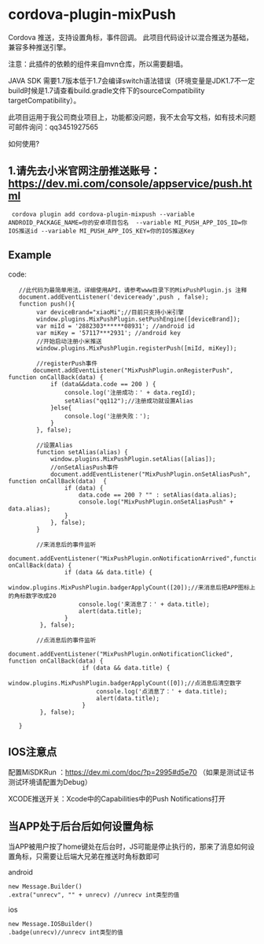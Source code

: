 # cordova-plugin-mixPush
Cordova 推送，支持设置角标，事件回调。
此项目代码设计以混合推送为基础，兼容多种推送引擎。

注意：此插件的依赖的组件来自mvn仓库，所以需要翻墙。

JAVA SDK 需要1.7版本低于1.7会编译switch语法错误（环境变量是JDK1.7不一定build时候是1.7请查看build.gradle文件下的sourceCompatibility targetCompatibility）。

此项目运用于我公司商业项目上，功能都没问题，我不太会写文档，如有技术问题可邮件询问：qq3451927565

如何使用?

1.请先去小米官网注册推送账号：https://dev.mi.com/console/appservice/push.html
-------------------

```npm
 cordova plugin add cordova-plugin-mixpush --variable ANDROID_PACKAGE_NAME=你的安卓项目包名  --variable MI_PUSH_APP_IOS_ID=你IOS推送id --variable MI_PUSH_APP_IOS_KEY=你的IOS推送Key
```
## Example
code:

       //此代码为最简单用法，详细使用API，请参考www目录下的MixPushPlugin.js 注释
       document.addEventListener('deviceready',push , false);
       function push(){
            var deviceBrand="xiaoMi";//目前只支持小米引擎
            window.plugins.MixPushPlugin.setPushEngine([deviceBrand]);
            var miId = '2882303******08931'; //android id
            var miKey = '57117***2931'; //android key
            //开始启动注册小米推送
            window.plugins.MixPushPlugin.registerPush([miId, miKey]);

            //registerPush事件
           document.addEventListener("MixPushPlugin.onRegisterPush", function onCallBack(data) {
                if (data&&data.code == 200 ) {
                    console.log('注册成功：' + data.regId);
                    setAlias("qq112");//注册成功就设置Alias
                }else{
                    console.log('注册失败：');
                }
            }, false);

            //设置Alias
            function setAlias(alias) {
                window.plugins.MixPushPlugin.setAlias([alias]);
                //onSetAliasPush事件
                document.addEventListener("MixPushPlugin.onSetAliasPush", function onCallBack(data)  {
                    if (data) {
                        data.code == 200 ? "" : setAlias(data.alias);
                        console.log("MixPushPlugin.onSetAliasPush" + data.alias);
                    }
                }, false);
            }

            //来消息后的事件监听
            document.addEventListener("MixPushPlugin.onNotificationArrived",function onCallBack(data) {
                    if (data && data.title) {
                        window.plugins.MixPushPlugin.badgerApplyCount([20]);//来消息后把APP图标上的角标数字改成20
                        console.log('来消息了：' + data.title);
                        alert(data.title);
                    }
             }, false);

            //点消息后的事件监听
             document.addEventListener("MixPushPlugin.onNotificationClicked", function onCallBack(data) {
                         if (data && data.title) {
                             window.plugins.MixPushPlugin.badgerApplyCount([0]);//点消息后清空数字
                             console.log('点消息了：' + data.title);
                             alert(data.title);
                         }
             }, false);

       }

## IOS注意点

配置MiSDKRun ：https://dev.mi.com/doc/?p=2995#d5e70 （如果是测试证书测试环境请配置为Debug）

XCODE推送开关：Xcode中的Capabilities中的Push Notifications打开

## 当APP处于后台后如何设置角标  

当APP被用户按了home键处在后台时，JS可能是停止执行的，那来了消息如何设置角标，只需要让后端大兄弟在推送时角标数即可

android
```
new Message.Builder()
.extra("unrecv", "" + unrecv) //unrecv int类型的值

```

ios
```
new Message.IOSBuilder()
.badge(unrecv)//unrecv int类型的值

```







